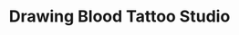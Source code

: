 ---
title: "Drawing Blood Tattoo Studio"
url: /ipswich/drawing-blood-tattoo-studio/
shop: Tattoo
---